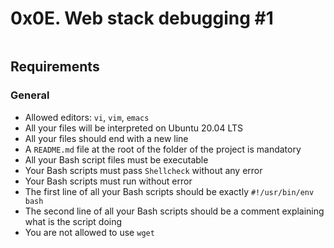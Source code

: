 <h1 class="gap">0x0E. Web stack debugging #1</h1>
<div class="well clean" id="project-description">
  <p><img src="https://s3.amazonaws.com/intranet-projects-files/holbertonschool-sysadmin_devops/271/B4eeypV.jpg" alt="" style="" /></p>

<h2>Requirements</h2>

<h3>General</h3>

<ul>
<li>Allowed editors: <code>vi</code>, <code>vim</code>, <code>emacs</code></li>
<li>All your files will be interpreted on Ubuntu 20.04 LTS</li>
<li>All your files should end with a new line</li>
<li>A <code>README.md</code> file at the root of the folder of the project is mandatory</li>
<li>All your Bash script files must be executable</li>
<li>Your Bash scripts must pass <code>Shellcheck</code> without any error</li>
<li>Your Bash scripts must run without error</li>
<li>The first line of all your Bash scripts should be exactly <code>#!/usr/bin/env bash</code></li>
<li>The second line of all your Bash scripts should be a comment explaining what is the script doing</li>
<li>You are not allowed to use <code>wget</code></li>
</ul>

</div>